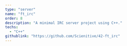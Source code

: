 ```yaml
---
type: "server"
name: "ft_irc"
order: 8
description: "A minimal IRC server project using C++."
techs:
  - "C++"
githublink: "https://github.com/Scienitive/42-ft_irc"
---
```

